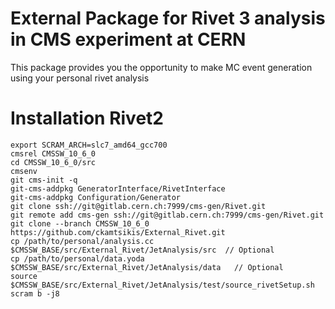 # External Package for Rivet 3 analysis in CMS experiment at CERN

This package provides you the opportunity to make MC event generation using your personal rivet analysis

# Installation Rivet2

```
export SCRAM_ARCH=slc7_amd64_gcc700
cmsrel CMSSW_10_6_0
cd CMSSW_10_6_0/src
cmsenv
git cms-init -q
git-cms-addpkg GeneratorInterface/RivetInterface
git-cms-addpkg Configuration/Generator
git clone ssh://git@gitlab.cern.ch:7999/cms-gen/Rivet.git
git remote add cms-gen ssh://git@gitlab.cern.ch:7999/cms-gen/Rivet.git
git clone --branch CMSSW_10_6_0 https://github.com/ckamtsikis/External_Rivet.git
cp /path/to/personal/analysis.cc $CMSSW_BASE/src/External_Rivet/JetAnalysis/src  // Optional
cp /path/to/personal/data.yoda $CMSSW_BASE/src/External_Rivet/JetAnalysis/data   // Optional
source $CMSSW_BASE/src/External_Rivet/JetAnalysis/test/source_rivetSetup.sh
scram b -j8
```   
